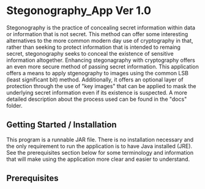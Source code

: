 # Stegonography_App Ver 1.0

Stegonography is the practice of concealing secret information within data or information that is not secret. This method can offer some interesting alternatives to the more common modern day use of cryptography in that, rather than seeking to protect information that is intended to remaing secret, stegonography seeks to conceal the existence of sensitive information altogether. Enhancing stegonagraphy with cryptography offers an even more secure method of passing secret information. This application offers a means to apply stgenography to images using the common LSB (least significant bit) method. Additionally, it offers an optional layer of protection through the use of "key images" that can be applied to mask the underlying secret information even if its existence is suspected. A more detailed description about the process used can be found in the "docs" folder.

## Getting Started / Installation

This program is a runnable JAR file. There is no installation necessary and the only requirement to run the application is to have Java installed (JRE). See the prerequisites section below for some terminology and information that will make using the application more clear and easier to understand.

## Prerequisites 

